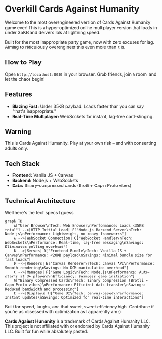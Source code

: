 # Overkill Cards Against Humanity 

Welcome to the most overengineered version of Cards Against Humanity game ever! This is a hyper-optimized online multiplayer version that loads in under 35KB and delivers lols at lightning speed. 

Built for the most inappropriate party game, now with zero excuses for lag. Aiming to ridiculously overengineer this even more than it is.

## How to Play

Open `http://localhost:8080` in your browser. Grab friends, join a room, and let the chaos begin!

## Features

- **Blazing Fast:** Under 35KB payload. Loads faster than you can say "that's inappropriate."
- **Real-Time Multiplayer:** WebSockets for instant, lag-free card-slinging.


## Warning

This is Cards Against Humanity. Play at your own risk – and with consenting adults only.

## Tech Stack

- **Frontend:** Vanilla JS + Canvas
- **Backend:** Node.js + WebSockets
- **Data:** Binary-compressed cards (Brotli + Cap'n Proto vibes)

## Technical Architecture

Well here's the tech specs I guess.

```mermaid
graph TD
    A["User Browser\nTech: Web Browser\nPerformance: Loads <35KB total"] -->|HTTP Initial Load| B["Node.js Backend Server\nTech: Node.js\nPerformance: Lightweight, no heavy frameworks"]
    A -->|WebSocket Connection| C["WebSocket Handler\nTech: WebSockets\nPerformance: Real-time, lag-free messaging\nSavings: Eliminates polling overhead"]
    B -->|Serves| D["Frontend Bundle\nTech: Vanilla JS + Canvas\nPerformance: <20KB payload\nSavings: Minimal bundle size for fast loads"]
    D -->|Renders| E["Canvas Renderer\nTech: Canvas API\nPerformance: Smooth rendering\nSavings: No DOM manipulation overhead"]
    C -->|Manages| F["Game Logic\nTech: Node.js\nPerformance: Auto-starts at 3+ players\nEfficiency: Seamless game initiation"]
    G["Binary Compressed Cards\nTech: Binary compression (Brotli + Capn Proto vibes)\nPerformance: Efficient data transfer\nSavings: Reduced bandwidth and processing"]
    E -->|Displays| H["Game UI\nTech: Canvas-based\nPerformance: Instant updates\nSavings: Optimized for real-time interactions"]

```

Built for speed, laughs, and that sweet, sweet efficiency high. Contribute if you're as obsessed with optimization as I apparently am :)

**Cards Against Humanity** is a trademark of Cards Against Humanity LLC. This project is not affiliated with or endorsed by Cards Against Humanity LLC. Built for fun while absolutely pasted.
